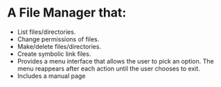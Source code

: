 # A File Manager that:
- List files/directories.  
- Change permissions of files.  
- Make/delete files/directories.  
- Create symbolic link files.
- Provides a menu interface that allows the user to pick an option.
The menu reappears after each action until the user chooses to exit.
- Includes a manual page

